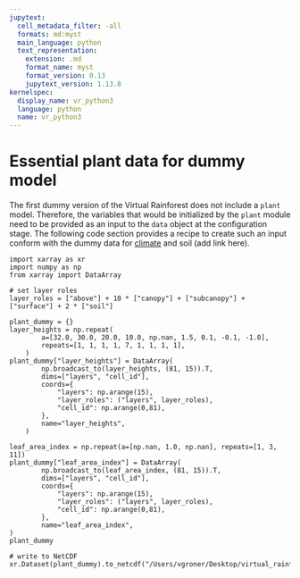 ```yaml
---
jupytext:
  cell_metadata_filter: -all
  formats: md:myst
  main_language: python
  text_representation:
    extension: .md
    format_name: myst
    format_version: 0.13
    jupytext_version: 1.13.8
kernelspec:
  display_name: vr_python3
  language: python
  name: vr_python3
---
```


# Essential plant data for dummy model

The first dummy version of the Virtual Rainforest does not include a `plant` model.
Therefore, the variables that would be initialized by the `plant` module need to be
provided as an input to the `data` object at the configuration stage. The following code
section provides a recipe to create such an input conform with the dummy data for
[climate](./ERA5_preprocessing_example.md) and soil (add link here).

```{code-cell} ipython3
import xarray as xr
import numpy as np
from xarray import DataArray

# set layer roles
layer_roles = ["above"] + 10 * ["canopy"] + ["subcanopy"] + ["surface"] + 2 * ["soil"]

plant_dummy = {}
layer_heights = np.repeat(
        a=[32.0, 30.0, 20.0, 10.0, np.nan, 1.5, 0.1, -0.1, -1.0],
        repeats=[1, 1, 1, 1, 7, 1, 1, 1, 1],
    )
plant_dummy["layer_heights"] = DataArray(
        np.broadcast_to(layer_heights, (81, 15)).T,
        dims=["layers", "cell_id"],
        coords={
            "layers": np.arange(15),
            "layer_roles": ("layers", layer_roles),
            "cell_id": np.arange(0,81),
        },
        name="layer_heights",
    )

leaf_area_index = np.repeat(a=[np.nan, 1.0, np.nan], repeats=[1, 3, 11])
plant_dummy["leaf_area_index"] = DataArray(
        np.broadcast_to(leaf_area_index, (81, 15)).T,
        dims=["layers", "cell_id"],
        coords={
            "layers": np.arange(15),
            "layer_roles": ("layers", layer_roles),
            "cell_id": np.arange(0,81),
        },
        name="leaf_area_index",
)
plant_dummy
```

```{code-cell} ipython3
# write to NetCDF
xr.Dataset(plant_dummy).to_netcdf("/Users/vgroner/Desktop/virtual_rainforest_vg/plants_dummy.nc")
```
